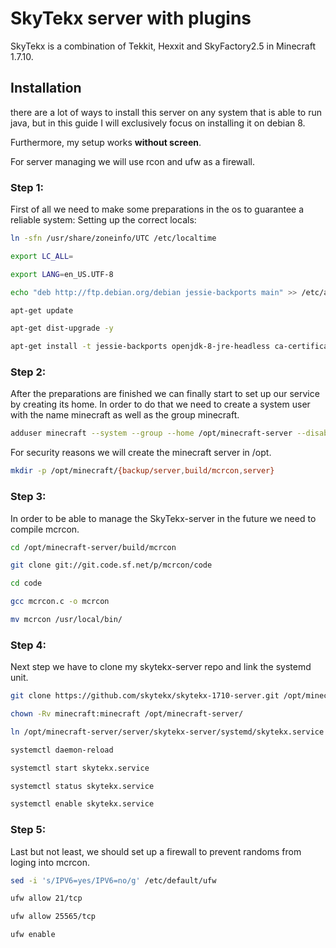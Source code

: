 # [](#header-1)SkyTekx server with plugins
SkyTekx is a combination of Tekkit, Hexxit and SkyFactory2.5 in Minecraft 1.7.10.


## [](#header-2)Installation
there are a lot of ways to install this server on any system that is able to run java, but in this guide I will exclusively focus on installing it on debian 8.

Furthermore, my setup works **without screen**.

For server managing we will use rcon and ufw as a firewall.


### [](#header-3)Step 1:

First of all we need to make some preparations in the os to guarantee a reliable system:
Setting up the correct locals:

```bash
ln -sfn /usr/share/zoneinfo/UTC /etc/localtime
```
```bash
export LC_ALL=
```
```bash
export LANG=en_US.UTF-8
```
```bash
echo "deb http://ftp.debian.org/debian jessie-backports main" >> /etc/apt/sources.list
```
```bash
apt-get update
```
```bash
apt-get dist-upgrade -y
```
```bash
apt-get install -t jessie-backports openjdk-8-jre-headless ca-certificates-java build-essential git ufw -y
```


### [](#header-3)Step 2:

After the preparations are finished we can finally start to set up our service by creating its home.
In order to do that we need to create a system user with the name minecraft as well as the group minecraft.

```bash
adduser minecraft --system --group --home /opt/minecraft-server --disabled-login
```
For security reasons we will create the minecraft server in /opt.
```bash
mkdir -p /opt/minecraft/{backup/server,build/mcrcon,server}
```


### [](#header-3)Step 3:
In order to be able to manage the SkyTekx-server in the future we need to compile mcrcon.

```bash
cd /opt/minecraft-server/build/mcrcon
```
```bash
git clone git://git.code.sf.net/p/mcrcon/code
```
```bash
cd code
```
```bash
gcc mcrcon.c -o mcrcon
```
```bash
mv mcrcon /usr/local/bin/
```


### [](#header-3)Step 4:
Next step we have to clone my skytekx-server repo and link the systemd unit.

```bash
git clone https://github.com/skytekx/skytekx-1710-server.git /opt/minecraft-server/server/skytekx-server
```
```bash
chown -Rv minecraft:minecraft /opt/minecraft-server/
```
```bash
ln /opt/minecraft-server/server/skytekx-server/systemd/skytekx.service /etc/systemd/system/
```
```bash
systemctl daemon-reload
```
```bash
systemctl start skytekx.service
```
```bash
systemctl status skytekx.service
```
```bash
systemctl enable skytekx.service
```


### [](#header-3)Step 5:
Last but not least, we should set up a firewall to prevent randoms from loging into mcrcon.

```bash
sed -i 's/IPV6=yes/IPV6=no/g' /etc/default/ufw
```
```bash
ufw allow 21/tcp
```
```bash
ufw allow 25565/tcp
```
```bash
ufw enable
```
